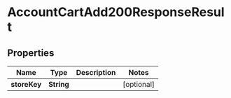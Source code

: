 

# AccountCartAdd200ResponseResult


## Properties

Name | Type | Description | Notes
------------ | ------------- | ------------- | -------------
**storeKey** | **String** |  |  [optional]



